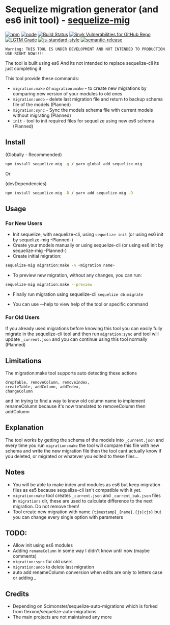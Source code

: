 # Sequelize migration generator (and es6 init tool) - [sequelize-mig](https://npmjs.com/package/sequelize-mig)

[![npm](https://img.shields.io/npm/v/sequelize-mig.svg?logo=npm&style=flat-square)](https://npmjs.com/package/sequelize-mig)
[![node](https://img.shields.io/node/v/sequelize-mig.svg?logo=node.js&style=flat-square)](https://www.npmjs.com/package/sequelize-mig)
[![Build Status](https://img.shields.io/travis/mrvmv/sequelize-mig.svg?logo=travis&style=flat-square)](https://travis-ci.org/mrvmv/sequelize-mig)
[![Snyk Vulnerabilities for GitHub Repo](https://img.shields.io/snyk/vulnerabilities/github/mrvmv/sequelize-mig?logo=snyk&style=flat-square)](https://snyk.io/test/github/mrvmv/sequelize-mig)
[![LGTM Grade](https://img.shields.io/lgtm/grade/javascript/github/MRVMV/sequelize-mig?logo=lgtm&style=flat-square)](https://lgtm.com/projects/g/MRVMV/sequelize-mig/context:javascript)
[![js-standard-style](https://img.shields.io/badge/code%20style-standard-brightgreen.svg?logo=javascript&style=flat-square)](http://standardjs.com/)
[![semantic-release](https://img.shields.io/badge/%20%20%F0%9F%93%A6%F0%9F%9A%80-semantic--release-e10079.svg?style=flat-square)](https://github.com/semantic-release/semantic-release)

```
Warning: THIS TOOL IS UNDER DEVELOPMENT AND NOT INTENDED TO PRODUCTION USE RIGHT NOW!!!!
```

The tool is built using es6
And its not intended to replace sequelize-cli its just completing it

This tool provide these commands:
* `migration:make` or `migration:make` - to create new migrations by comparing new version of your modules to old ones
* `migration:undo` - delete last migration file and return to backup schema file of the models (Planned)
* `migration:sync` - Sync the models schema file with current models without migrating (Planned)
* `init` - tool to init required files for sequelize using new es6 schema (Planned)

## Install
(Globally - Recommended)
```Bash
npm install sequelize-mig -g / yarn global add sequelize-mig
```
Or

(devDependencies)
```Bash
npm install sequelize-mig -D / yarn add sequelize-mig -D
```
## Usage

### For New Users
* Init sequelize, with sequelize-cli, using `sequelize init` (or using es6 init by sequelize-mig -Planned-)
* Create your models manually or using sequelize-cli (or using es6 init by sequelize-mig -Planned-)
* Create initial migration:
```Bash
sequelize-mig migration:make -n <migration name>
```
* To preview new migration, without any changes, you can run:
```Bash
sequelize-mig migration:make --preview
```
* Finally run migration using sequelize-cli `sequelize db:migrate`

* You can use --help to view help of the tool or specific command

### For Old Users
If you already used migrations before knowing this tool you can easily fully migrate in the sequelize-cli tool
and then run `migration:sync` and tool will update `_current.json`
and you can continue using this tool normally (Planned)

## Limitations
The migration:make tool supports auto detecting these actions
```
dropTable, removeColumn, removeIndex,
createTable, addColumn, addIndex,
changeColumn
```
and Im trying to find a way to know old column name to implement renameColumn because it's now translated to removeColumn then addColumn

## Explanation
The tool works by getting the schema of the models into `_current.json` and every time you run `migration:make` the tool will compare this file with new schema and write the new migration file
then the tool cant actually know if you deleted, or migrated or whatever you edited to these files...

## Notes
* You will be able to make index and modules as es6 but keep migration files as es5 because sequelize-cli isn't compatible with it yet.
* `migration:make` tool creates `_current.json` and `_current_bak.json` files in `migrations` dir, these are used to calculate difference to the next migration. Do not remove them!
* Tool create new migration with name `{timestamp}_{name}.{js|cjs}` but you can change every single option with parameters

## TODO:
* Allow init using es6 modules
* Adding `renameColumn` in some way I didn't know until now (maybe comments)
* `migration:sync` for old users
* `migration:undo` to delete last migration
* auto add renameColumn conversion when edits are only to letters case or adding _

## Credits
* Depending on Scimonster/sequelize-auto-migrations which is forked from flexxnn/sequelize-auto-migrations
* The main projects are not maintained any more
